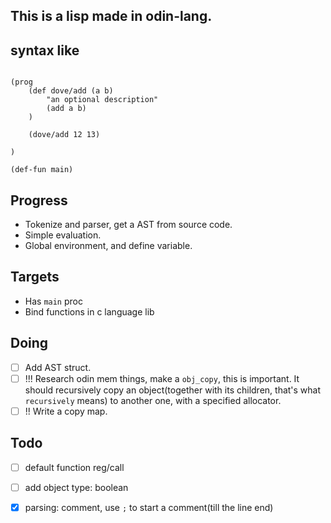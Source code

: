 ## This is a lisp made in odin-lang.



## syntax like

```

(prog
	(def dove/add (a b)
		"an optional description"
		(add a b)
	)

    (dove/add 12 13)

)

(def-fun main)

```

## Progress
- Tokenize and parser, get a AST from source code.
- Simple evaluation.
- Global environment, and define variable.

## Targets
- Has `main` proc
- Bind functions in c language lib

## Doing
- [ ] Add AST struct.
- [ ] !!! Research odin mem things, make a `obj_copy`, this is important. It should recursively copy an object(together with its children, that's what `recursively` means) to another one, with a specified allocator.
- [ ] !! Write a copy map.

## Todo
- [ ] default function reg/call
- [ ] add object type: boolean
- [x] parsing: comment, use `;` to start a comment(till the line end)

